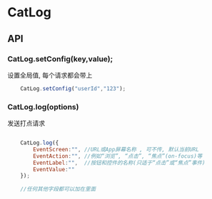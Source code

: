 # CatLog

## API

### CatLog.setConfig(key,value);

设置全局值, 每个请求都会带上

```javascript
    CatLog.setConfig("userId","123");
```


### CatLog.log(options)

发送打点请求

```javascript

    CatLog.log({
        EventScreen:"", //URL或App屏幕名称 , 可不传, 默认当前URL
        EventAction:"", //例如“浏览”, “点击”, “焦点”(on-focus)等
        EventLabel:"",  //按钮和控件的名称(只适于“点击”或“焦点”事件)
        EventValue:""
    });
    
    //任何其他字段都可以加在里面
    
```